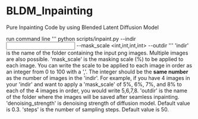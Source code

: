 # BLDM_Inpainting
Pure Inpainting Code by using Blended Latent Diffusion Model

run command line 
'''
python scripts/inpaint.py --indir <input image folder> --mask_scale <int,int,int,int> --outdir <output folder>
'''
'indir' is the name of the folder containing the input png images. Multiple images are also possible.
'mask_scale' is the masking scale (%) to be applied to each image. You can write the scale to be applied to each image in order as an integer from 0 to 100 with a ','. The integer should be the **same number** as the number of images in the 'indir'.
  For example, if you have 4 images in your 'indir' and want to apply a 'mask_scale' of 5%, 6%, 7%, and 8% to each of the 4 images in order, you would write 5,6,7,8.
'outdir' is the name of the folder where the images will be saved after seamless inpainting.
<optional argments>
'denoising_strength' is denoising strength of diffusion model. Default value is 0.3.
'steps' is the number of sampling steps. Default value is 50.
